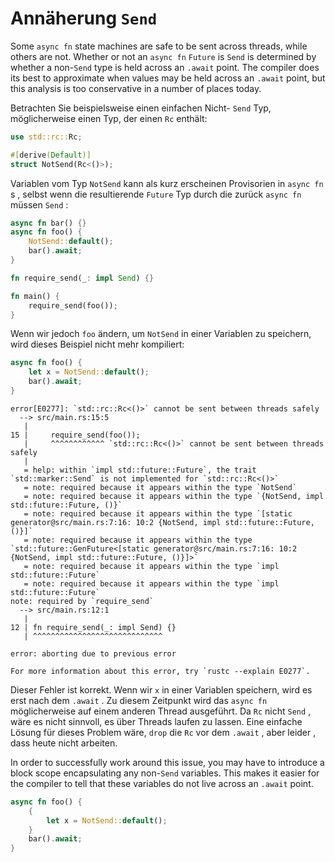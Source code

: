 # Annäherung `Send`

Some `async fn` state machines are safe to be sent across threads, while others are not. Whether or not an `async fn` `Future` is `Send` is determined by whether a non-`Send` type is held across an `.await` point. The compiler does its best to approximate when values may be held across an `.await` point, but this analysis is too conservative in a number of places today.

Betrachten Sie beispielsweise einen einfachen Nicht- `Send` Typ, möglicherweise einen Typ, der einen `Rc` enthält:

```rust
use std::rc::Rc;

#[derive(Default)]
struct NotSend(Rc<()>);
```

Variablen vom Typ `NotSend` kann als kurz erscheinen Provisorien in `async fn` s , selbst wenn die resultierende `Future` Typ durch die zurück `async fn` müssen `Send` :

```rust
async fn bar() {}
async fn foo() {
    NotSend::default();
    bar().await;
}

fn require_send(_: impl Send) {}

fn main() {
    require_send(foo());
}
```

Wenn wir jedoch `foo` ändern, um `NotSend` in einer Variablen zu speichern, wird dieses Beispiel nicht mehr kompiliert:

```rust
async fn foo() {
    let x = NotSend::default();
    bar().await;
}
```

```
error[E0277]: `std::rc::Rc<()>` cannot be sent between threads safely
  --> src/main.rs:15:5
   |
15 |     require_send(foo());
   |     ^^^^^^^^^^^^ `std::rc::Rc<()>` cannot be sent between threads safely
   |
   = help: within `impl std::future::Future`, the trait `std::marker::Send` is not implemented for `std::rc::Rc<()>`
   = note: required because it appears within the type `NotSend`
   = note: required because it appears within the type `{NotSend, impl std::future::Future, ()}`
   = note: required because it appears within the type `[static generator@src/main.rs:7:16: 10:2 {NotSend, impl std::future::Future, ()}]`
   = note: required because it appears within the type `std::future::GenFuture<[static generator@src/main.rs:7:16: 10:2 {NotSend, impl std::future::Future, ()}]>`
   = note: required because it appears within the type `impl std::future::Future`
   = note: required because it appears within the type `impl std::future::Future`
note: required by `require_send`
  --> src/main.rs:12:1
   |
12 | fn require_send(_: impl Send) {}
   | ^^^^^^^^^^^^^^^^^^^^^^^^^^^^^

error: aborting due to previous error

For more information about this error, try `rustc --explain E0277`.
```

Dieser Fehler ist korrekt. Wenn wir `x` in einer Variablen speichern, wird es erst nach dem `.await` . Zu diesem Zeitpunkt wird das `async fn` möglicherweise auf einem anderen Thread ausgeführt. Da `Rc` nicht `Send` , wäre es nicht sinnvoll, es über Threads laufen zu lassen. Eine einfache Lösung für dieses Problem wäre, `drop` die `Rc` vor dem `.await` , aber leider , dass heute nicht arbeiten.

In order to successfully work around this issue, you may have to introduce a block scope encapsulating any non-`Send` variables. This makes it easier for the compiler to tell that these variables do not live across an `.await` point.

```rust
async fn foo() {
    {
        let x = NotSend::default();
    }
    bar().await;
}
```
